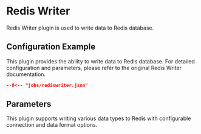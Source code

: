 # Redis Writer

Redis Writer plugin is used to write data to Redis database.

## Configuration Example

This plugin provides the ability to write data to Redis database. For detailed configuration and parameters, please refer to the original Redis Writer documentation.

```json
--8<-- "jobs/rediswriter.json"
```

## Parameters

This plugin supports writing various data types to Redis with configurable connection and data format options.